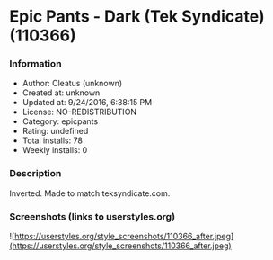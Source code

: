 # Epic Pants - Dark (Tek Syndicate) (110366)

### Information
- Author: Cleatus (unknown)
- Created at: unknown
- Updated at: 9/24/2016, 6:38:15 PM
- License: NO-REDISTRIBUTION
- Category: epicpants
- Rating: undefined
- Total installs: 78
- Weekly installs: 0


### Description
Inverted. Made to match teksyndicate.com.


### Screenshots (links to userstyles.org)
![https://userstyles.org/style_screenshots/110366_after.jpeg](https://userstyles.org/style_screenshots/110366_after.jpeg)


